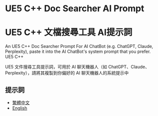 # UE5 C++ Doc Searcher AI Prompt
# UE5 C++ 文檔搜尋工具 AI提示詞

An UE5 C++ Doc Searcher Prompt For AI ChatBot (e.g. ChatGPT, Claude, Perplexity), paste it into the AI ChatBot's system prompt that you prefer.
UE5 C++ 

UE5 文件搜尋工具提示詞，可用於 AI 聊天機器人（如 ChatGPT、Claude、Perplexity），請將其複製到你偏好的 AI 聊天機器人的系統提示中

## 提示詞
- [繁體中文](https://github.com/RyuuMeow/UE5-CPP-Doc-Searcher-Prompt/blob/main/UE5%20Doc%20Searcher%20Prompt_zh.md)
- [English](https://github.com/RyuuMeow/UE5-CPP-Doc-Searcher-Prompt/blob/main/UE5%20Doc%20Searcher%20Prompt_en.md)
